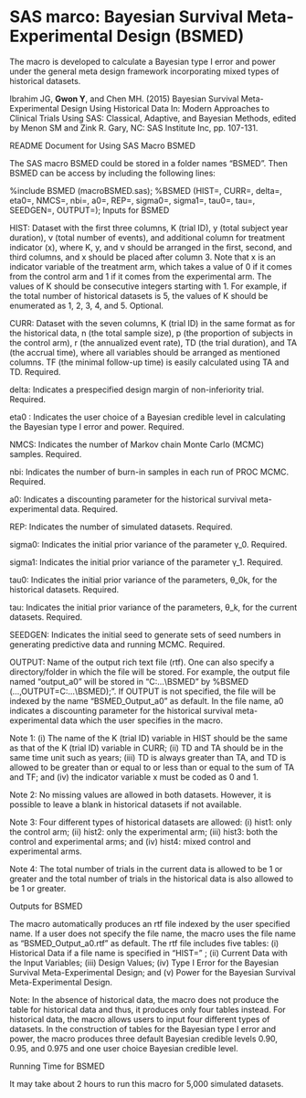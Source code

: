 # SAS marco: Bayesian Survival Meta-Experimental Design (BSMED)

The macro is developed to calculate a Bayesian type I error and power under the general meta design framework incorporating mixed types of historical datasets.

Ibrahim JG, **Gwon Y**, and Chen MH. (2015) Bayesian Survival Meta-Experimental Design Using Historical Data In: Modern Approaches to Clinical Trials Using SAS: Classical, Adaptive, and Bayesian Methods, edited by Menon SM and Zink R. Gary, NC: SAS Institute Inc, pp. 107-131.

README Document for Using SAS Macro BSMED

The SAS macro BSMED could be stored in a folder names “BSMED”. Then BSMED can be access by including the following lines:

%include BSMED (macroBSMED.sas);
%BSMED (HIST=, CURR=, delta=, eta0=, NMCS=, nbi=, a0=, REP=, sigma0=, sigma1=, tau0=, tau=, SEEDGEN=, OUTPUT=);
Inputs for BSMED

HIST: Dataset with the first three columns, K (trial ID), y (total subject year duration), ν (total number of events), and additional column for treatment indicator (x), where K, y, and ν should be arranged in the first, second, and third columns, and x should be placed after column 3. Note that x is an indicator variable of the treatment arm, which takes a value of 0 if it comes from the control arm and 1 if it comes from the experimental arm. The values of K should be consecutive integers starting with 1. For example, if the total number of historical datasets is 5, the values of K should be enumerated as 1, 2, 3, 4, and 5.  Optional.

CURR: Dataset with the seven columns, K (trial ID) in the same format as for the historical data, n (the total sample size), p (the proportion of subjects in the control arm), r (the annualized event rate), TD (the trial duration), and TA (the accrual time), where all variables should be arranged as mentioned columns. TF (the minimal follow-up time) is easily calculated using TA and TD. Required.

delta: Indicates a prespecified design margin of non-inferiority trial. Required.

eta0 : Indicates the user choice of a Bayesian credible level in calculating the Bayesian type I error and power. Required.

NMCS: Indicates the number of Markov chain Monte Carlo (MCMC) samples. Required.

nbi: Indicates the number of burn-in samples in each run of PROC MCMC. Required.

a0: Indicates a discounting parameter for the historical survival meta-experimental data. Required.

REP: Indicates the number of simulated datasets. Required.

sigma0: Indicates the initial prior variance of the parameter γ_0. Required.

sigma1: Indicates the initial prior variance of the parameter γ_1. Required.

tau0: Indicates the initial prior variance of the parameters, θ_0k, for the historical datasets. Required.

tau: Indicates the initial prior variance of the parameters, θ_k, for the current datasets. Required.

SEEDGEN: Indicates the initial seed to generate sets of seed numbers in generating predictive data and running MCMC. Required.

OUTPUT: Name of the output rich text file (rtf). One can also specify a directory/folder in which the file will be stored. For example, the output file named “output_a0” will be stored in “C:\...\BSMED” by %BSMED (…,OUTPUT=C:\...\BSMED);”. If OUTPUT is not specified, the file will be indexed by the name “BSMED_Output_a0” as default. In the file name, a0 indicates a discounting parameter for the historical survival meta-experimental data which the user specifies in the macro.

Note 1: (i) The name of the K (trial ID) variable in HIST should be the same as that of the K (trial ID) variable in CURR; (ii) TD and TA should be in the same time unit such as years; (iii) TD is always greater than TA, and TD is allowed to be greater than or equal to or less than or equal to the sum of TA and TF; and (iv) the indicator variable x must be coded as 0 and 1.

Note 2: No missing values are allowed in both datasets. However, it is possible to leave a blank in historical datasets if not available.

Note 3: Four different types of historical datasets are allowed: (i) hist1: only the control arm; (ii) hist2: only the experimental arm; (iii) hist3: both the control and experimental arms; and (iv) hist4: mixed control and experimental arms.
 
Note 4: The total number of trials in the current data is allowed to be 1 or greater and the total number of trials in the historical data is also allowed to be 1 or greater.  

Outputs for BSMED

The macro automatically produces an rtf file indexed by the user specified name. If a user does not specify the file name, the macro uses the file name as “BSMED_Output_a0.rtf” as default. The rtf file includes five tables: (i) Historical Data if a file name is specified in “HIST=” ; (ii) Current Data with the Input Variables; (iii) Design Values; (iv) Type I Error for the Bayesian Survival Meta-Experimental Design; and (v) Power for the Bayesian Survival Meta-Experimental Design.

Note: In the absence of historical data, the macro does not produce the table for historical data and thus, it produces only four tables instead. For historical data, the macro allows users to input four different types of datasets. In the construction of tables for the Bayesian type I error and power, the macro produces three default Bayesian credible levels 0.90, 0.95, and 0.975 and one user choice Bayesian credible level.

Running Time for BSMED

It may take about 2 hours to run this macro for 5,000 simulated datasets.
